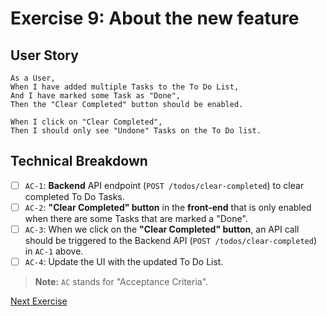 # Exercise 9: About the new feature

## User Story

```Gherkin
As a User,
When I have added multiple Tasks to the To Do List,
And I have marked some Task as "Done",
Then the "Clear Completed" button should be enabled.

When I click on "Clear Completed",
Then I should only see "Undone" Tasks on the To Do list.
```

## Technical Breakdown

- [ ] `AC-1`: **Backend** API endpoint (`POST /todos/clear-completed`) to clear completed To Do Tasks.
- [ ] `AC-2`: **"Clear Completed" button** in the **front-end** that is only enabled when there are some Tasks that are marked a "Done".
- [ ] `AC-3`: When we click on the **"Clear Completed" button**, an API call should be triggered to the Backend API (`POST /todos/clear-completed`) in `AC-1` above.
- [ ] `AC-4`: Update the UI with the updated To Do List.

> **Note:** `AC` stands for "Acceptance Criteria".

[Next Exercise](./exercise10.md)
